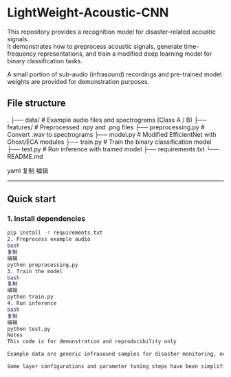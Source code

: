 # LightWeight-Acoustic-CNN
This repository provides a recognition model for disaster-related acoustic signals.  
It demonstrates how to preprocess acoustic signals, generate time-frequency representations, 
and train a modified deep learning model for binary classification tasks.  

A small portion of sub-audio (infrasound) recordings and pre-trained model weights are provided 
for demonstration purposes.
## File structure

.
├── data/ # Example audio files and spectrograms (Class A / B)
├── features/ # Preprocessed .npy and .png files
├── preprocessing.py # Convert .wav to spectrograms
├── model.py # Modified EfficientNet with Ghost/ECA modules
├── train.py # Train the binary classification model
├── test.py # Run inference with trained model
├── requirements.txt
└── README.md

yaml
复制
编辑

---

## Quick start

### 1. Install dependencies
```bash
pip install -r requirements.txt
2. Preprocess example audio
bash
复制
编辑
python preprocessing.py
3. Train the model
bash
复制
编辑
python train.py
4. Run inference
bash
复制
编辑
python test.py
Notes
This code is for demonstration and reproducibility only

Example data are generic infrasound samples for disaster monitoring, not the full research dataset

Some layer configurations and parameter tuning steps have been simplified

